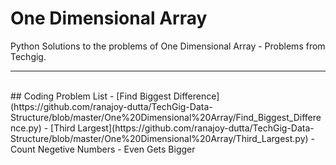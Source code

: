 # One Dimensional Array
Python Solutions to the problems of One Dimensional Array - Problems from Techgig.
<hr>
<br>
## Coding Problem List
- [Find Biggest Difference](https://github.com/ranajoy-dutta/TechGig-Data-Structure/blob/master/One%20Dimensional%20Array/Find_Biggest_Difference.py)
- [Third Largest](https://github.com/ranajoy-dutta/TechGig-Data-Structure/blob/master/One%20Dimensional%20Array/Third_Largest.py)
- Count Negetive Numbers
- Even Gets Bigger 